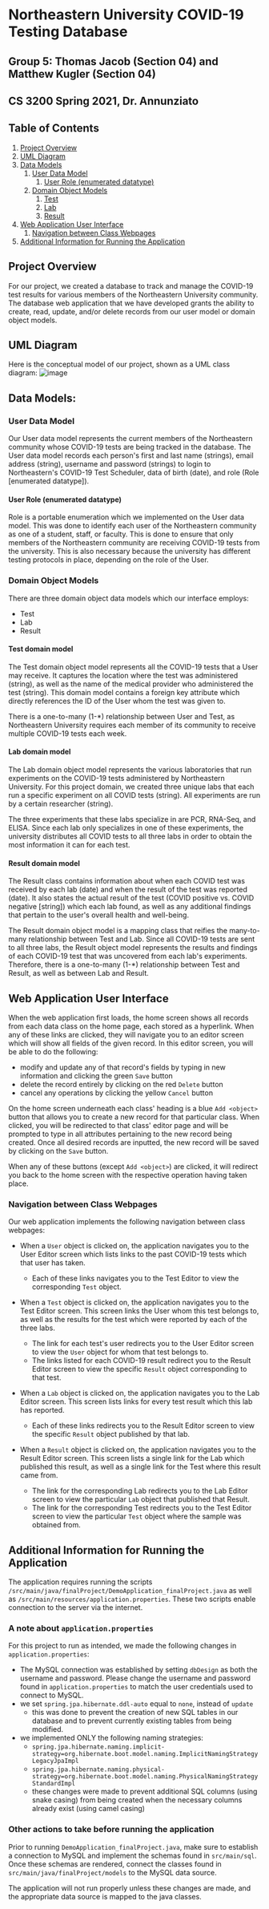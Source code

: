# Northeastern University COVID-19 Testing Database
## Group 5: Thomas Jacob (Section 04) and Matthew Kugler (Section 04)
## CS 3200 Spring 2021, Dr. Annunziato

## Table of Contents
1. [Project Overview](#Project-Overview)
2. [UML Diagram](#UML-Diagram)
3. [Data Models](#Data-Models)
    1. [User Data Model](#User)
       1. [User Role (enumerated datatype)](#Role)
    2. [Domain Object Models](#Domain-Object-Models)
        1. [Test](#Test)
        2. [Lab](#Lab)
        3. [Result](#Result)
4. [Web Application User Interface](#Interface)
    1. [Navigation between Class Webpages](#Navigation)
5. [Additional Information for Running the Application](#Info)


## Project Overview<a name="Project-Overview"></a>
For our project, we created a database to track and manage the COVID-19 test results for various members of the 
Northeastern University community. The database web application that we have developed grants the ability to create, 
read, update, and/or delete records from our user model or domain object models.

## UML Diagram<a name="UML-Diagram"></a>
Here is the conceptual model of our project, shown as a UML class diagram:
![image](UML_diagram_final.jpg)

## Data Models:<a name="Data-Models"></a>
### User Data Model<a name="User"></a>
Our User data model represents the current members of the Northeastern community whose COVID-19 tests are being tracked 
in the database. The User data model records each person's first and last name (strings), email address (string), 
username and password (strings) to login to Northeastern's COVID-19 Test Scheduler, data of birth (date), and role 
(Role [enumerated datatype]).

#### User Role (enumerated datatype) <a name="Role"></a>
Role is a portable enumeration which we implemented on the User data model. This was done to identify each user of 
the Northeastern community as one of a student, staff, or faculty. This is done to ensure that only members of the 
Northeastern community are receiving COVID-19 tests from the university. This is also necessary because the 
university has different testing protocols in place, depending on the role of the User.

### Domain Object Models<a name="Domain-Object-Models"></a>
There are three domain object data models which our interface employs:
* Test
* Lab
* Result

#### Test domain model<a name="Test"></a>
The Test domain object model represents all the COVID-19 tests that a User may receive. It captures the location where 
the test was administered (string), as well as the name of the medical provider who administered the test (string). This 
domain model contains a foreign key attribute which directly references the ID of the User whom the test was given 
to.

There is a one-to-many (1-*) relationship between User and Test, as Northeastern University requires each member of 
its community to receive multiple COVID-19 tests each week. 

#### Lab domain model<a name="Lab"></a>
The Lab domain object model represents the various laboratories that run experiments on the COVID-19 tests 
administered by Northeastern University. For this project domain, we created three unique labs that each run a 
specific experiment on all COVID tests (string). All experiments are run by a certain researcher (string).

The three experiments that these labs specialize in are PCR, RNA-Seq, and ELISA. Since each lab only specializes in 
one of these experiments, the university distributes all COVID tests to all three labs in order to obtain the most 
information it can for each test.

#### Result domain model<a name="Result"></a>
The Result class contains information about when each COVID test was received by each lab (date) and when the result of
the test was reported (date). It also states the actual result of the test (COVID positive vs. COVID negative
[string]) which each lab found, as well as any additional findings that pertain to the user's overall health and
well-being.

The Result domain object model is a mapping class that reifies the many-to-many relationship between Test and Lab. 
Since all COVID-19 tests are sent to all three labs, the Result object model represents the results and findings of 
each COVID-19 test that was uncovered from each lab's experiments. Therefore, there is a one-to-many (1-*) 
relationship between Test and Result, as well as between Lab and Result.

## Web Application User Interface<a name="Interface"></a>
When the web application first loads, the home screen shows all records from each data class on the home page, each 
stored as a hyperlink. When any of these links are clicked, they will navigate you to an editor screen which 
will show all fields of the given record. In this editor screen, you will be able to do the following:
* modify and update any of that record's fields by typing in new information and clicking the green `Save` button 
* delete the record entirely by clicking on the red `Delete` button
* cancel any operations by clicking the yellow `Cancel` button

On the home screen underneath each class' heading is a blue `Add <object>` button that allows you to create a 
new record for that particular class. When clicked, you will be redirected to that class' editor page and will 
be prompted to type in all attributes pertaining to the new record being created. Once all desired records are 
inputted, the new record will be saved by clicking on the `Save` button.

When any of these buttons (except `Add <object>`) are clicked, it will redirect you back to the home screen 
with the respective operation having taken place.

### Navigation between Class Webpages<a name = "Navigation"></a>
Our web application implements the following navigation between class webpages:
* When a `User` object is clicked on, the application navigates you to the User Editor screen which lists links to the 
  past COVID-19 tests which that user has taken. 
    * Each of these links navigates you to the Test Editor to view the corresponding `Test` object.
    
* When a `Test` object is clicked on, the application navigates you to the Test Editor screen. This screen links 
  the User whom this test belongs to, as well as the results for the test which were reported by each of the three labs.
  * The link for each test's user redirects you to the User Editor screen to view the `User` object for whom that test 
    belongs to.
  * The links listed for each COVID-19 result redirect you to the Result Editor screen to view the specific `Result` 
    object corresponding to that test.
    
* When a `Lab` object is clicked on, the application navigates you to the Lab Editor screen. This screen lists links 
  for every test result which this lab has reported. 
  * Each of these links redirects you to the Result Editor screen to view the specific `Result` object published by 
    that lab.
    
* When a `Result` object is clicked on, the application navigates you to the Result Editor screen. This screen lists 
  a single link for the Lab which published this result, as well as a single link for the Test where this result 
  came from.
  * The link for the corresponding Lab redirects you to the Lab Editor screen to view the particular `Lab` object 
    that published that Result.
  * The link for the corresponding Test redirects you to the Test Editor screen to view the particular `Test` object 
  where the sample was obtained from. 
    
## Additional Information for Running the Application<a name="Info"></a>
The application requires running the scripts `/src/main/java/finalProject/DemoApplication_finalProject.java` as 
well as `/src/main/resources/application.properties`. These two scripts enable connection to the server via the internet.

### A note about `application.properties`
For this project to run as intended, we made the following changes in `application.properties`:
* The MySQL connection was established by setting `dbDesign` as both the username and password. Please change the 
  username and password found in `application.properties` to match the user credentials used to connect to MySQL.
* we set `spring.jpa.hibernate.ddl-auto` equal to `none`, instead of `update`
  * this was done to prevent the creation of new SQL tables in our database and to prevent currently existing tables 
    from being modified.
* we implemented ONLY the following naming strategies:
  * `spring.jpa.hibernate.naming.implicit-strategy=org.hibernate.boot.model.naming.ImplicitNamingStrategyLegacyJpaImpl`
  * `spring.jpa.hibernate.naming.physical-strategy=org.hibernate.boot.model.naming.PhysicalNamingStrategyStandardImpl`
  * these changes were made to prevent additional SQL columns (using snake casing) from being created when the 
    necessary columns already exist (using camel casing)

### Other actions to take before running the application
Prior to running `DemoApplication_finalProject.java`, make sure to establish a connection to MySQL and implement the 
schemas found in `src/main/sql`. Once these schemas are rendered, connect the classes found in 
`src/main/java/finalProject/models` to the MySQL data source.

The application will not run properly unless these changes are made, and the appropriate data source is mapped to the 
java classes.
